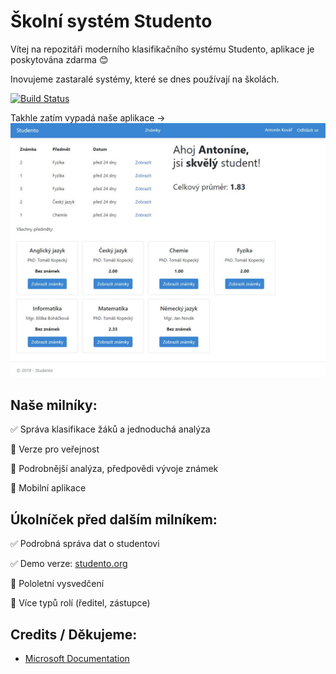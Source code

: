 ﻿# Školní systém Studento
Vítej na repozitáři moderního klasifikačního systému Studento, aplikace je poskytována zdarma :blush:

Inovujeme zastaralé systémy, které se dnes používají na školách.

[![Build Status](https://dev.azure.com/me0193/Web%20Application/_apis/build/status/Web%20Application?branchName=master)](https://dev.azure.com/me0193/Web%20Application/_build/latest?definitionId=1&branchName=master)

Takhle zatím vypadá naše aplikace ->
![Studento dashboard](/github_readme_images/dashboard_v1.jpg)

## Naše milníky:

:white_check_mark: Správa klasifikace žáků a jednoduchá analýza

:red_circle: Verze pro veřejnost

:red_circle: Podrobnější analýza, předpovědi vývoje známek

:red_circle: Mobilní aplikace

## Úkolníček před dalším milníkem:
:white_check_mark: Podrobná správa dat o studentovi

:white_check_mark: Demo verze: [studento.org](https://studento.org)

:red_circle: Pololetní vysvedčení

:red_circle: Více typů rolí (ředitel, zástupce)


## Credits / Děkujeme: 
- [Microsoft Documentation](https://github.com/aspnet/AspNetCore.Docs/tree/master/aspnetcore/data/ef-rp/intro/samples)
